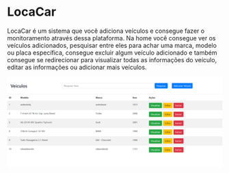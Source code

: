 # LocaCar
LocaCar é um sistema que você adiciona veículos e consegue fazer o monitoramento através dessa plataforma.
Na home você consegue ver os veículos adicionados, pesquisar entre eles para achar uma marca, modelo ou placa específica, consegue excluir algum veículo adicionado e também consegue se redirecionar para visualizar todas as informações do veículo, editar as informações ou adicionar mais veículos.

![alt text](https://github.com/AlessandroAlberg/LocaCar/blob/master/Home.png)
